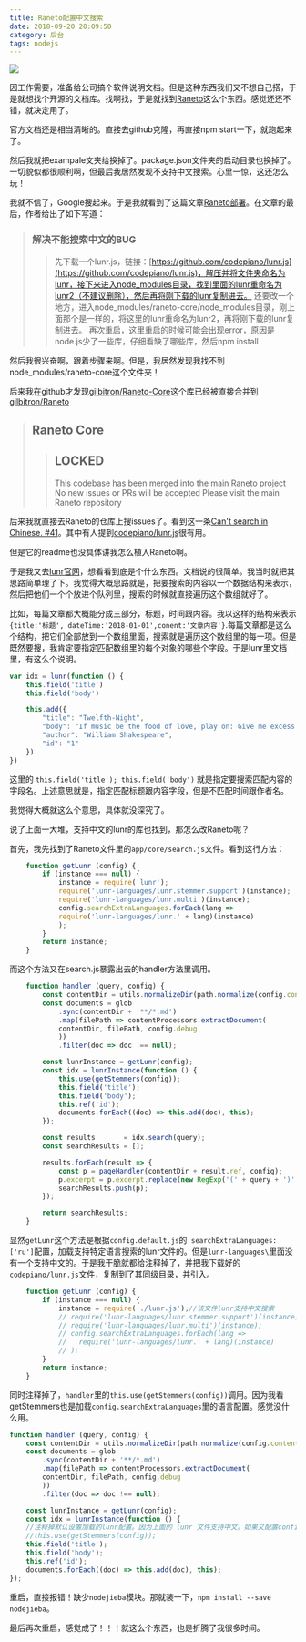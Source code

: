 ```yaml
---
title: Raneto配置中文搜索
date: 2018-09-20 20:09:50
category: 后台
tags: nodejs
---
```


![](http://raneto.com/images/raneto.png)

<!-- more -->

因工作需要，准备给公司搞个软件说明文档。但是这种东西我们又不想自己搭，于是就想找个开源的文档库。找啊找，于是就找到[Raneto]('http://raneto.com')这么个东西。感觉还还不错，就决定用了。

官方文档还是相当清晰的。直接去github克隆，再直接npm start一下，就跑起来了。

然后我就把exampale文夹给换掉了。package.json文件夹的启动目录也换掉了。一切貌似都很顺利啊，但最后我居然发现不支持中文搜索。心里一惊，这还怎么玩！

我就不信了，Google搜起来。于是我就看到了这篇文章[Raneto部署](https://blog.csdn.net/xinhui88/article/details/52495156)。在文章的最后，作者给出了如下写道：

> ### 解决不能搜索中文的BUG
>>先下载一个lunr.js，链接：[https://github.com/codepiano/lunr.js](https://github.com/codepiano/lunr.js)，解压并将文件夹命名为lunr，接下来进入node_modules目录，找到里面的lunr重命名为lunr2（不建议删除），然后再将刚下载的lunr复制进去。
还要改一个地方，进入node_modules/raneto-core/node_modules目录，刚上面那个是一样的，将这里的lunr重命名为lunr2，再将刚下载的lunr复制进去。
再次重启，这里重启的时候可能会出现error，原因是node.js少了一些库，仔细看缺了哪些库，然后npm install 

然后我很兴奋啊，跟着步骤来啊。但是，我居然发现我找不到node_modules/raneto-core这个文件夹！

后来我在github才发现[gilbitron/Raneto-Core](https://github.com/gilbitron/Raneto-Core)这个库已经被直接合并到[gilbitron/Raneto](https://github.com/gilbitron/Raneto)

> ## Raneto Core
>> ## LOCKED
>> This codebase has been merged into the main Raneto project
>> No new issues or PRs will be accepted
>> Please visit the main Raneto repository

后来我就直接去Raneto的仓库上搜issues了。看到这一条[Can't search in Chinese. #41](https://github.com/gilbitron/Raneto/issues/41)。其中有人提到[codepiano/lunr.js](https://github.com/codepiano/lunr.js)很有用。

但是它的readme也没具体讲我怎么植入Raneto啊。

于是我又去[lunr官网](https://lunrjs.com/)，想看看到底是个什么东西。文档说的很简单。我当时就把其思路简单理了下。我觉得大概思路就是，把要搜索的内容以一个数据结构来表示，然后把他们一个个放进个队列里，搜索的时候就直接遍历这个数组就好了。

比如，每篇文章都大概能分成三部分，标题，时间跟内容。我以这样的结构来表示`{title:'标题', dateTime:'2018-01-01',conent:'文章内容'}`.每篇文章都是这么个结构，把它们全部放到一个数组里面，搜索就是遍历这个数组里的每一项。但是既然要搜，我肯定要指定匹配数组里的每个对象的哪些个字段。于是lunr里文档里，有这么个说明。

```javascript
var idx = lunr(function () {
    this.field('title')
    this.field('body')

    this.add({
        "title": "Twelfth-Night",
        "body": "If music be the food of love, play on: Give me excess of it…",
        "author": "William Shakespeare",
        "id": "1"
    })
}) 

```
这里的 `this.field('title'); this.field('body')` 就是指定要搜索匹配内容的字段名。上述意思就是，指定匹配标题跟内容字段，但是不匹配时间跟作者名。

我觉得大概就这么个意思，具体就没深究了。

说了上面一大堆，支持中文的lunr的库也找到，那怎么改Raneto呢？

首先，我先找到了Raneto文件里的`app/core/search.js`文件。看到这行方法：

```javascript
    function getLunr (config) {
        if (instance === null) {
            instance = require('lunr');
            require('lunr-languages/lunr.stemmer.support')(instance);
            require('lunr-languages/lunr.multi')(instance);
            config.searchExtraLanguages.forEach(lang =>
            require('lunr-languages/lunr.' + lang)(instance)
            );
        }
        return instance;
    }
```

而这个方法又在search.js暴露出去的handler方法里调用。

```javascript
    function handler (query, config) {
        const contentDir = utils.normalizeDir(path.normalize(config.content_dir));
        const documents = glob
            .sync(contentDir + '**/*.md')
            .map(filePath => contentProcessors.extractDocument(
            contentDir, filePath, config.debug
            ))
            .filter(doc => doc !== null);

        const lunrInstance = getLunr(config);
        const idx = lunrInstance(function () {
            this.use(getStemmers(config));
            this.field('title');
            this.field('body');
            this.ref('id');
            documents.forEach((doc) => this.add(doc), this);
        });

        const results       = idx.search(query);
        const searchResults = [];

        results.forEach(result => {
            const p = pageHandler(contentDir + result.ref, config);
            p.excerpt = p.excerpt.replace(new RegExp('(' + query + ')', 'gim'), '<span class="search-query">$1</span>');
            searchResults.push(p);
        });

        return searchResults;
    }
```

显然`getLunr`这个方法是根据`config.default.js`的` searchExtraLanguages: ['ru']`配置，加载支持特定语言搜索的lunr文件的。但是`lunr-languages\`里面没有一个支持中文的。于是我干脆就都给注释掉了，并把我下载好的`codepiano/lunr.js`文件，复制到了其同级目录，并引入。

```javascript
    function getLunr (config) {
        if (instance === null) {
            instance = require('./lunr.js');//该文件lunr支持中文搜索
            // require('lunr-languages/lunr.stemmer.support')(instance);
            // require('lunr-languages/lunr.multi')(instance);
            // config.searchExtraLanguages.forEach(lang =>
            //   require('lunr-languages/lunr.' + lang)(instance)
            // );
        }
        return instance;
    }
```

同时注释掉了，`handler`里的`this.use(getStemmers(config))`调用。因为我看getStemmers也是加载`config.searchExtraLanguages`里的语言配置。感觉没什么用。

```javascript
function handler (query, config) {
    const contentDir = utils.normalizeDir(path.normalize(config.content_dir));
    const documents = glob
        .sync(contentDir + '**/*.md')
        .map(filePath => contentProcessors.extractDocument(
        contentDir, filePath, config.debug
        ))
        .filter(doc => doc !== null);

    const lunrInstance = getLunr(config);
    const idx = lunrInstance(function () {
    //注释掉默认设置加载的lunr配置。因为上面的 lunr 文件支持中文。如果又配置config里的东西，将又还原成默认的语言搜素配置。将使中文失效。
    //this.use(getStemmers(config)); 
    this.field('title');
    this.field('body');
    this.ref('id');
    documents.forEach((doc) => this.add(doc), this);
});
```

重启，直接报错！缺少`nodejieba`模块。那就装一下，`npm install --save nodejieba`。

最后再次重启，感觉成了！！！就这么个东西，也是折腾了我很多时间。
